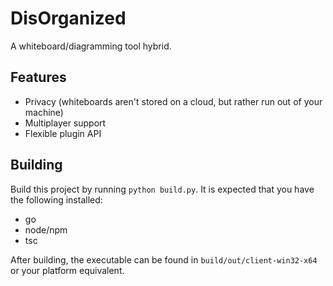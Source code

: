# DisOrganized

A whiteboard/diagramming tool hybrid.

## Features

-   Privacy (whiteboards aren't stored on a cloud, but rather run out of your machine)
-   Multiplayer support
-   Flexible plugin API

## Building

Build this project by running `python build.py`. It is expected that you have the following installed:

-   go
-   node/npm
-   tsc

After building, the executable can be found in `build/out/client-win32-x64` or your platform equivalent.
